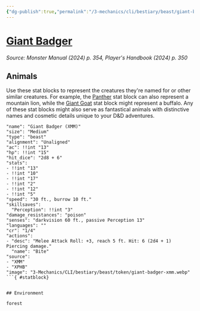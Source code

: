 ```yaml
---
{"dg-publish":true,"permalink":"/3-mechanics/cli/bestiary/beast/giant-badger-xmm/","tags":["ttrpg-cli/compendium/src/5e/xmm","ttrpg-cli/monster/cr/1-4","ttrpg-cli/monster/environment/forest","ttrpg-cli/monster/size/medium","ttrpg-cli/monster/type/beast"],"noteIcon":""}
---
```


# [Giant Badger](3-Mechanics\CLI\bestiary\beast/giant-badger-xmm.md)
*Source: Monster Manual (2024) p. 354, Player's Handbook (2024) p. 350*  

## Animals

Use these stat blocks to represent the creatures they're named for or other similar creatures. For example, the [Panther](3-Mechanics/CLI/bestiary/beast/panther-xmm.md) stat block can also represent a mountain lion, while the [Giant Goat](3-Mechanics/CLI/bestiary/beast/giant-goat-xmm.md) stat block might represent a buffalo. Any of these stat blocks might also serve as fantastical animals with distinctive names and cosmetic details unique to your D&D adventures.

```statblock
"name": "Giant Badger (XMM)"
"size": "Medium"
"type": "beast"
"alignment": "Unaligned"
"ac": !!int "13"
"hp": !!int "15"
"hit_dice": "2d8 + 6"
"stats":
- !!int "13"
- !!int "10"
- !!int "17"
- !!int "2"
- !!int "12"
- !!int "5"
"speed": "30 ft., burrow 10 ft."
"skillsaves":
  "Perception": !!int "3"
"damage_resistances": "poison"
"senses": "darkvision 60 ft., passive Perception 13"
"languages": ""
"cr": "1/4"
"actions":
- "desc": "Melee Attack Roll: +3, reach 5 ft. Hit: 6 (2d4 + 1) Piercing damage."
  "name": "Bite"
"source":
- "XMM"
- "XPHB"
"image": "3-Mechanics/CLI/bestiary/beast/token/giant-badger-xmm.webp"
```{ #statblock}


## Environment

forest